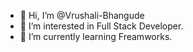 - 👋 Hi, I’m @Vrushali-Bhangude
- 👀 I’m interested in Full Stack Developer.
- 🌱 I’m currently learning Freamworks.
